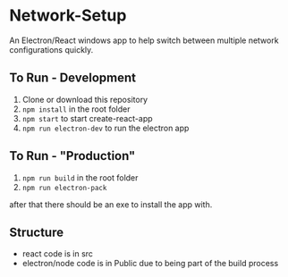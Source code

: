 # Network-Setup

An Electron/React windows app to help switch between multiple network configurations quickly.

## To Run - Development

1. Clone or download this repository
2. `npm install` in the root folder
3. `npm start` to start create-react-app
4. `npm run electron-dev` to run the electron app

## To Run - "Production"

1. `npm run build` in the root folder
2. `npm run electron-pack`

after that there should be an exe to install the app with.

## Structure

* react code is in src
* electron/node code is in Public due to being part of the build process
